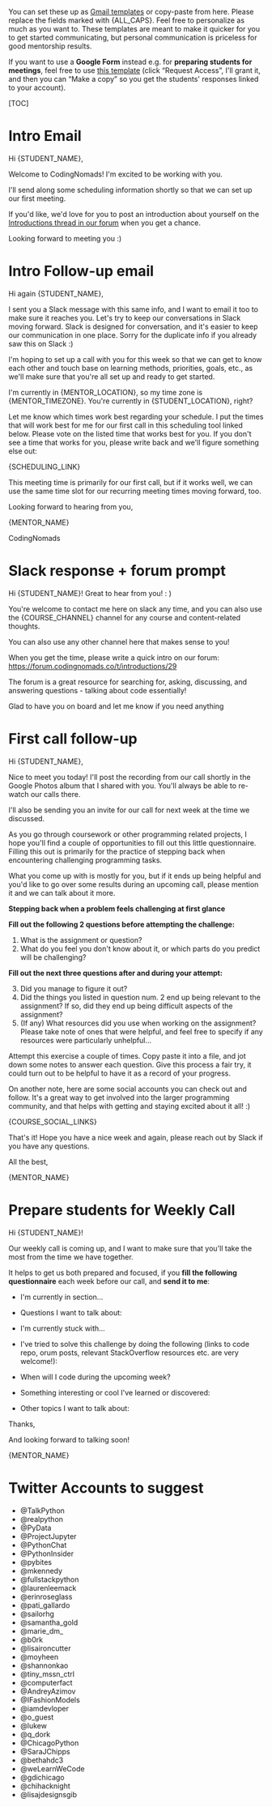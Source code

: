 You can set these up as [Gmail templates](https://www.lifewire.com/how-to-set-up-and-use-email-templates-in-gmail-1172103) or copy-paste from here. Please replace the fields marked with {ALL_CAPS}. Feel free to personalize as much as you want to. These templates are meant to make it quicker for you to get started communicating, but personal communication is priceless for good mentorship results.

If you want to use a **Google Form** instead e.g. for **preparing students for meetings**, feel free to use [this template](https://docs.google.com/forms/d/1ciHXe8sGBRDeelJCrnD8UsNdiNLUWkOPDWuKsw6y73E/viewform?edit_requested=true) (click “Request Access”, I'll grant it, and then you can “Make a copy” so you get the students' responses linked to your account).

[TOC]

# Intro Email

Hi {STUDENT_NAME},

Welcome to CodingNomads! I'm excited to be working with you.

I'll send along some scheduling information shortly so that we can set up our first meeting.

If you'd like, we'd love for you to post an introduction about yourself on the [Introductions thread in our forum](https://forum.codingnomads.co/t/introductions/29) when you get a chance.

Looking forward to meeting you :)


# Intro Follow-up email

Hi again {STUDENT_NAME},

I sent you a Slack message with this same info, and I want to email it too to make sure it reaches you. Let's try to keep our conversations in Slack moving forward. Slack is designed for conversation, and it's easier to keep our communication in one place. Sorry for the duplicate info if you already saw this on Slack :)

I'm hoping to set up a call with you for this week so that we can get to know each other and touch base on learning methods, priorities, goals, etc., as we'll make sure that you're all set up and ready to get started.

I'm currently in {MENTOR_LOCATION}, so my time zone is {MENTOR_TIMEZONE}. You're currently in {STUDENT_LOCATION}, right?

Let me know which times work best regarding your schedule. I put the times that will work best for me for our first call in this scheduling tool linked below. Please vote on the listed time that works best for you. If you don't see a time that works for you, please write back and we'll figure something else out:

{SCHEDULING_LINK}

This meeting time is primarily for our first call, but if it works well, we can use the same time slot for our recurring meeting times moving forward, too.

Looking forward to hearing from you,

{MENTOR_NAME}

CodingNomads


# Slack response + forum prompt

Hi {STUDENT_NAME}! Great to hear from you! : )

You're welcome to contact me here on slack any time, and you can also use the {COURSE_CHANNEL} channel for any course and content-related thoughts.

You can also use any other channel here that makes sense to you!

When you get the time, please write a quick intro on our forum: https://forum.codingnomads.co/t/introductions/29

The forum is a great resource for searching for, asking, discussing, and answering questions - talking about code essentially!

Glad to have you on board and let me know if you need anything


# First call follow-up

Hi {STUDENT_NAME},

Nice to meet you today! I'll post the recording from our call shortly in the Google Photos album that I shared with you. You'll always be able to re-watch our calls there.

I'll also be sending you an invite for our call for next week at the time we discussed.

As you go through coursework or other programming related projects, I hope you'll find a couple of opportunities to fill out this little questionnaire. Filling this out is primarily for the practice of stepping back when encountering challenging programming tasks.

What you come up with is mostly for you, but if it ends up being helpful and you'd like to go over some results during an upcoming call, please mention it and we can talk about it more.

**Stepping back when a problem feels challenging at first glance**

**Fill out the following 2 questions before attempting the challenge:**

1. What is the assignment or question?
2. What do you feel you don't know about it, or which parts do you predict will be challenging?

**Fill out the next three questions after and during your attempt:**

3. Did you manage to figure it out?
4. Did the things you listed in question num. 2 end up being relevant to the assignment? If so, did they end up being difficult aspects of the assignment?
5. (If any) What resources did you use when working on the assignment? Please take note of ones that were helpful, and feel free to specify if any resources were particularly unhelpful...

Attempt this exercise a couple of times. Copy paste it into a file, and jot down some notes to answer each question. Give this process a fair try, it could turn out to be helpful to have it as a record of your progress.

On another note, here are some social accounts you can check out and follow. It's a great way to get involved into the larger programming community, and that helps with getting and staying excited about it all! :)

{COURSE_SOCIAL_LINKS}

That's it! Hope you have a nice week and again, please reach out by Slack if you have any questions.

All the best,

{MENTOR_NAME}


# Prepare students for Weekly Call

Hi {STUDENT_NAME}!

Our weekly call is coming up, and I want to make sure that you'll take the most from the time we have together.

It helps to get us both prepared and focused, if you **fill the following questionnaire** each week before our call, and **send it to me**:

*   I'm currently in section…
*   Questions I want to talk about:
*   I'm currently stuck with…

*   I've tried to solve this challenge by doing the following (links to code repo, orum posts, relevant StackOverflow resources etc. are very welcome!):
*   When will I code during the upcoming week?
*   Something interesting or cool I've learned or discovered:
*   Other topics I want to talk about:

Thanks,

And looking forward to talking soon!

{MENTOR_NAME}


# Twitter Accounts to suggest

* @TalkPython
* @realpython
* @PyData
* @ProjectJupyter
* @PythonChat
* @PythonInsider
* @pybites
* @mkennedy
* @fullstackpython
* @laurenleemack
* @erinroseglass
* @pati_gallardo
* @sailorhg
* @samantha_gold
* @marie_dm_
* @b0rk
* @lisaironcutter
* @moyheen
* @shannonkao
* @tiny_mssn_ctrl
* @computerfact
* @AndreyAzimov
* @IFashionModels
* @iamdevloper
* @o_guest
* @lukew
* @q_dork
* @ChicagoPython
* @SaraJChipps
* @bethahdc3
* @weLearnWeCode
* @gdichicago
* @chihacknight
* @lisajdesignsgib
